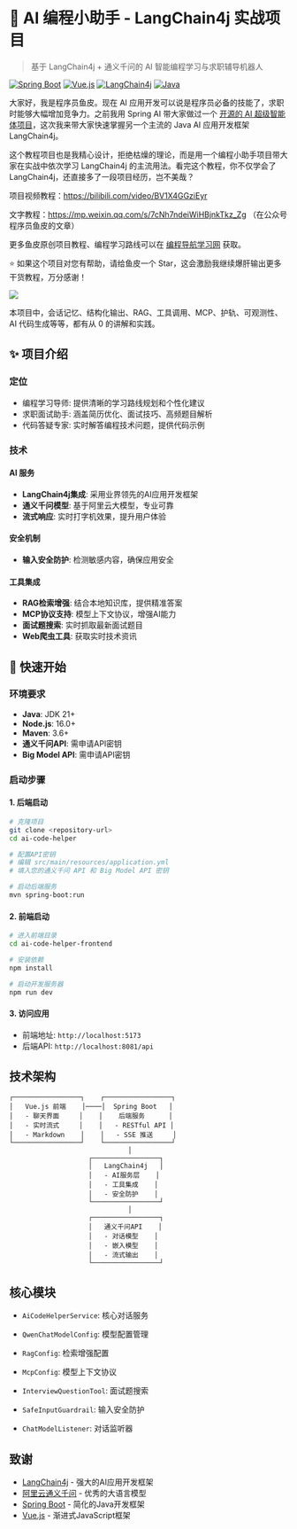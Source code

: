 # 🤖 AI 编程小助手 - LangChain4j 实战项目

> 基于 LangChain4j + 通义千问的 AI 智能编程学习与求职辅导机器人

[![Spring Boot](https://img.shields.io/badge/Spring%20Boot-3.5.3-brightgreen.svg)](https://spring.io/projects/spring-boot)
[![Vue.js](https://img.shields.io/badge/Vue.js-3.3.4-4FC08D.svg)](https://vuejs.org/)
[![LangChain4j](https://img.shields.io/badge/LangChain4j-1.1.0-blue.svg)](https://github.com/langchain4j/langchain4j)
[![Java](https://img.shields.io/badge/Java-21-orange.svg)](https://www.oracle.com/java/)



大家好，我是程序员鱼皮。现在 AI 应用开发可以说是程序员必备的技能了，求职时能够大幅增加竞争力。之前我用 Spring AI 带大家做过一个 [开源的 AI 超级智能体项目](https://github.com/liyupi/yu-ai-agent)，这次我来带大家快速掌握另一个主流的 Java AI 应用开发框架 LangChain4j。

这个教程项目也是我精心设计，拒绝枯燥的理论，而是用一个编程小助手项目带大家在实战中依次学习 LangChain4j 的主流用法。看完这个教程，你不仅学会了 LangChain4j，还直接多了一段项目经历，岂不美哉？

项目视频教程：https://bilibili.com/video/BV1X4GGziEyr

文字教程：https://mp.weixin.qq.com/s/7cNh7ndeiWiHBjnkTkz_Zg （在公众号程序员鱼皮的文章）

更多鱼皮原创项目教程、编程学习路线可以在 [编程导航学习网](https://www.codefather.cn/) 获取。

⭐ 如果这个项目对您有帮助，请给鱼皮一个 Star，这会激励我继续爆肝输出更多干货教程，万分感谢！ 

![](https://pic.yupi.icu/1/AI%E7%BC%96%E7%A8%8B%E5%B0%8F%E5%8A%A9%E6%89%8B%E9%A1%B9%E7%9B%AE.png)

本项目中，会话记忆、结构化输出、RAG、工具调用、MCP、护轨、可观测性、AI 代码生成等等，都有从 0 的讲解和实践。


## ✨ 项目介绍

### 定位
- 编程学习导师: 提供清晰的学习路线规划和个性化建议
- 求职面试助手: 涵盖简历优化、面试技巧、高频题目解析
- 代码答疑专家: 实时解答编程技术问题，提供代码示例

### 技术

#### AI 服务
- **LangChain4j集成**: 采用业界领先的AI应用开发框架
- **通义千问模型**: 基于阿里云大模型，专业可靠
- **流式响应**: 实时打字机效果，提升用户体验

#### 安全机制
- **输入安全防护**: 检测敏感内容，确保应用安全

#### 工具集成
- **RAG检索增强**: 结合本地知识库，提供精准答案
- **MCP协议支持**: 模型上下文协议，增强AI能力
- **面试题搜索**: 实时抓取最新面试题目
- **Web爬虫工具**: 获取实时技术资讯



## 🚀 快速开始

### 环境要求

- **Java**: JDK 21+
- **Node.js**: 16.0+
- **Maven**: 3.6+
- **通义千问API**: 需申请API密钥
- **Big Model API**: 需申请API密钥

### 启动步骤

#### 1. 后端启动
```bash
# 克隆项目
git clone <repository-url>
cd ai-code-helper

# 配置API密钥
# 编辑 src/main/resources/application.yml
# 填入您的通义千问 API 和 Big Model API 密钥

# 启动后端服务
mvn spring-boot:run
```

#### 2. 前端启动
```bash
# 进入前端目录
cd ai-code-helper-frontend

# 安装依赖
npm install

# 启动开发服务器
npm run dev
```

#### 3. 访问应用
- 前端地址: `http://localhost:5173`
- 后端API: `http://localhost:8081/api`



## 技术架构

```
┌─────────────────┐    ┌─────────────────┐
│   Vue.js 前端    │────│  Spring Boot   │
│   - 聊天界面     │    │    后端服务      │
│   - 实时流式     │    │   - RESTful API │
│   - Markdown    │    │   - SSE 推送     │
└─────────────────┘    └─────────────────┘
                              │
                    ┌─────────────────┐
                    │   LangChain4j   │
                    │   - AI服务层    │
                    │   - 工具集成    │
                    │   - 安全防护    │
                    └─────────────────┘
                              │
                    ┌─────────────────┐
                    │   通义千问API    │
                    │   - 对话模型    │
                    │   - 嵌入模型    │
                    │   - 流式输出    │
                    └─────────────────┘
```



## 核心模块

- `AiCodeHelperService`: 核心对话服务
- `QwenChatModelConfig`: 模型配置管理
- `RagConfig`: 检索增强配置
- `McpConfig`: 模型上下文协议

- `InterviewQuestionTool`: 面试题搜索
- `SafeInputGuardrail`: 输入安全防护
- `ChatModelListener`: 对话监听器



## 致谢

- [LangChain4j](https://github.com/langchain4j/langchain4j) - 强大的AI应用开发框架
- [阿里云通义千问](https://dashscope.aliyun.com/) - 优秀的大语言模型
- [Spring Boot](https://spring.io/projects/spring-boot) - 简化的Java开发框架
- [Vue.js](https://vuejs.org/) - 渐进式JavaScript框架

